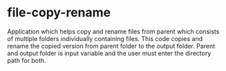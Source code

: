 # file-copy-rename

Application which helps copy and rename files from parent which consists of multiple folders individually containing files. This code copies and rename the copied version from parent folder to the output folder. Parent and output folder is input variable and the user must enter the directory path for both.
